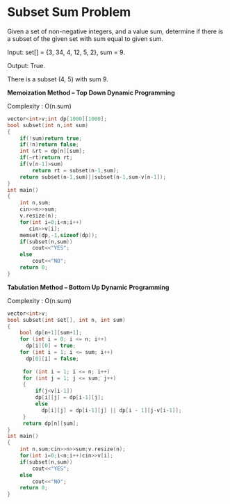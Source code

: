 # Subset Sum Problem

Given a set of non-negative integers, and a value sum, determine if there is a subset of the given set with sum equal to given sum.
    
Input:  set[] = {3, 34, 4, 12, 5, 2}, sum = 9.
    
Output:  True.  

There is a subset (4, 5) with sum 9.
    
**Memoization Method – Top Down Dynamic Programming**
    
Complexity : O(n.sum)

```cpp
vector<int>v;int dp[1000][1000];
bool subset(int n,int sum)
{
    if(!sum)return true;
    if(!n)return false;
    int &rt = dp[n][sum];
    if(~rt)return rt;
    if(v[n-1]>sum)
        return rt = subset(n-1,sum);
    return subset(n-1,sum)||subset(n-1,sum-v[n-1]);
}
int main()
{
    int n,sum;
    cin>>n>>sum;
    v.resize(n);
    for(int i=0;i<n;i++)
       cin>>v[i];
    memset(dp,-1,sizeof(dp));
    if(subset(n,sum))
        cout<<"YES";
    else
        cout<<"NO";
    return 0;
}
```
**Tabulation Method – Bottom Up Dynamic Programming**
    
Complexity : O(n.sum)

```cpp
vector<int>v;
bool subset(int set[], int n, int sum) 
{ 
    bool dp[n+1][sum+1]; 
    for (int i = 0; i <= n; i++) 
      dp[i][0] = true; 
    for (int i = 1; i <= sum; i++) 
      dp[0][i] = false;
      
     for (int i = 1; i <= n; i++) 
     for (int j = 1; j <= sum; j++) 
     { 
         if(j<v[i-1]) 
         dp[i][j] = dp[i-1][j]; 
         else
           dp[i][j] = dp[i-1][j] || dp[i - 1][j-v[i-1]]; 
     } 
     return dp[n][sum]; 
} 
int main()
{
    int n,sum;cin>>n>>sum;v.resize(n);
    for(int i=0;i<n;i++)cin>>v[i];
    if(subset(n,sum))
        cout<<"YES";
    else
        cout<<"NO";
    return 0;
}
```
